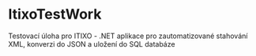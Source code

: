 # ItixoTestWork
Testovací úloha pro ITIXO - .NET aplikace pro zautomatizované stahování XML, konverzi do JSON a uložení do SQL databáze
